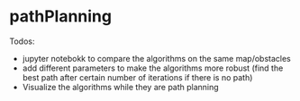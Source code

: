 # pathPlanning

Todos:
* jupyter notebokk to compare the algorithms on the same map/obstacles
* add different parameters to make the algorithms more robust (find the best path after certain number of iterations if there is no path)
* Visualize the algorithms while they are path planning
